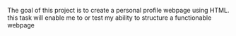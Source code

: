 The goal of this project is to create a personal profile webpage using HTML. this task will enable me to or test my ability to structure a functionable webpage
